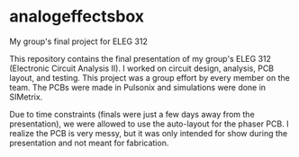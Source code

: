 # analogeffectsbox
My group's final project for ELEG 312

This repository contains the final presentation of my group's ELEG 312 (Electronic Circuit Analysis II). I worked on circuit design, analysis, PCB layout, and testing. This project was a group effort by every member on the team. The PCBs were made in Pulsonix and simulations were done in SIMetrix.

Due to time constraints (finals were just a few days away from the presentation), we were allowed to use the auto-layout for the phaser PCB. I realize the PCB is very messy, but it was only intended for show during the presentation and not meant for fabrication.
